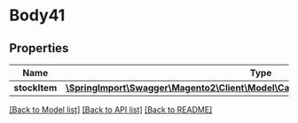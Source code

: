 # Body41

## Properties
Name | Type | Description | Notes
------------ | ------------- | ------------- | -------------
**stockItem** | [**\SpringImport\Swagger\Magento2\Client\Model\CatalogInventoryDataStockItemInterface**](CatalogInventoryDataStockItemInterface.md) |  | 

[[Back to Model list]](../README.md#documentation-for-models) [[Back to API list]](../README.md#documentation-for-api-endpoints) [[Back to README]](../README.md)


